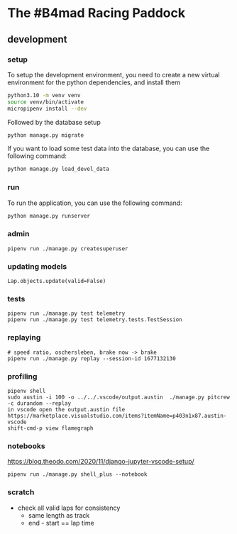 # The #B4mad Racing Paddock

## development

### setup

To setup the development environment, you need to create a new virtual environment for the python dependencies, and install them

```bash
python3.10 -m venv venv
source venv/bin/activate
micropipenv install --dev
```

Followed by the database setup

```bash
python manage.py migrate
```

If you want to load some test data into the database, you can use the following command:

```bash
python manage.py load_devel_data
```

### run

To run the application, you can use the following command:

```bash
python manage.py runserver
```

### admin

```
pipenv run ./manage.py createsuperuser
```

### updating models


```
Lap.objects.update(valid=False)
```

### tests

```
pipenv run ./manage.py test telemetry
pipenv run ./manage.py test telemetry.tests.TestSession

```

### replaying

```
# speed ratio, oschersleben, brake now -> brake
pipenv run ./manage.py replay --session-id 1677132130
```

### profiling

```
pipenv shell
sudo austin -i 100 -o ../../.vscode/output.austin  ./manage.py pitcrew -c durandom --replay
in vscode open the output.austin file
https://marketplace.visualstudio.com/items?itemName=p403n1x87.austin-vscode
shift-cmd-p view flamegraph
```


### notebooks

https://blog.theodo.com/2020/11/django-jupyter-vscode-setup/


```
pipenv run ./manage.py shell_plus --notebook
```


### scratch

* check all valid laps for consistency
  * same length as track
  * end - start == lap time
